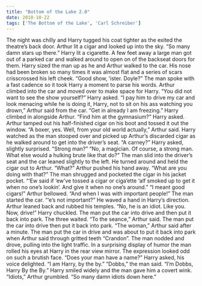 ```yaml
---
title: "Bottom of the Lake 2.0"
date: 2018-10-22
tags: ['The Bottom of the Lake', 'Carl Schreiber']
---
```


The night was chilly and Harry tugged his coat tighter as the exited the theatre’s back door. Arthur lit a cigar and looked up into the sky. “So many damn stars up there.” Harry lit a cigarette. A few feet away a large man got out of a parked car and walked around to open on of the backseat doors for them. Harry sized the man up as he and Arthur walked to the car. His nose had been broken so many times it was almost flat and a series of scars crisscrossed his left cheek. “Good show, ‘ister. Doyle?” The man spoke with a fast cadence so it took Harry a moment to parse his words. Arthur climbed into the car and moved over to make space for Harry. “You did not want to see the show yourself?” Harry asked. “I pay him to drive my car and look menacing while he is doing it, Harry, not to sit on his ass watching you drown,” Arthur said from the car. “Get in already I am freezing.” Harry climbed in alongside Arthur. “Find him at the gymnasium?” Harry asked. Arthur tamped out his half-finished cigar on his boot and tossed it out the window. “A boxer, yes. Well, from your old world actually,” Arthur said. Harry watched as the man stooped over and picked up Arthur’s discarded cigar as he walked around to get into the driver’s seat. “A carney?” Harry asked, slightly surprised. “Strong man?” “No, a magician. Of course, a strong man. What else would a hulking brute like that do?” The man slid into the driver’s seat and the car leaned slightly to the left. He turned around and held the cigar out to Arthur. “What?” Arthur pushed his hand away. “What are you doing with that?” The man shrugged and pocketed the cigar in his jacket pocket. “‘Ew said if ‘ew’ve tossed a cigar or ciga’ette ‘alf smoked up to get it when no one’s lookin’. And give it when no one’s around.” “I meant good cigars!” Arthur bellowed. “And when I was with important people!” The man started the car. “‘e’s not important?” He waved a hand in Harry’s direction. Arthur leaned back and rubbed his temples. “No, he is an idiot. Like you. Now, drive!” Harry chuckled. The man put the car into drive and then put it back into park. The three waited. “To the seance,” Arthur said. The man put the car into drive then put it back into park. “The woman,” Arthur said after a minute. The man put the car in drive and was about to put it back into park when Arthur said through gritted teeth “Crandon”. The man nodded and drove, pulling into the light traffic. In a surprising display of humor the man rolled his eyes at Harry in the rear view mirror. The expression looked odd on such a brutish face. “Does your man have a name?” Harry asked, his voice delighted. “I am Harry, by the by.” “Dobbs,” the man said. “I’m Dobbs, Harry By the By.” Harry smiled widely and the man gave him a covert wink. “Idiots,” Arthur grumbled. “So many damn idiots down here."

